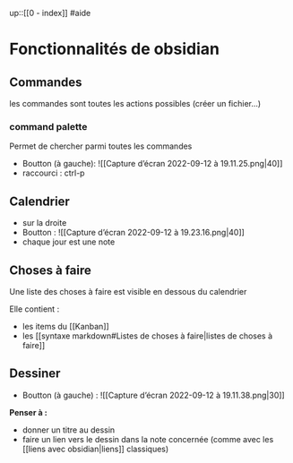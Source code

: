 up::[[0 - index]]
#aide
# Fonctionnalités de obsidian



## Commandes
les commandes sont toutes les actions possibles (créer un fichier...)


### command palette
Permet de chercher parmi toutes les commandes

 - Boutton (à gauche): 
![[Capture d’écran 2022-09-12 à 19.11.25.png|40]]
 - raccourci : ctrl-p



## Calendrier

 - sur la droite
 - Boutton : 
![[Capture d’écran 2022-09-12 à 19.23.16.png|40]]
 - chaque jour est une note



## Choses à faire
Une liste des choses à faire est visible en dessous du calendrier

Elle contient :
 - les items du [[Kanban]]
 - les [[syntaxe markdown#Listes de choses à faire|listes de choses à faire]]



## Dessiner
 - Boutton (à gauche) :
![[Capture d’écran 2022-09-12 à 19.11.38.png|30]]

**Penser à :**
 - donner un titre au dessin
 - faire un lien vers le dessin dans la note concernée (comme avec les [[liens avec obsidian|liens]] classiques)

